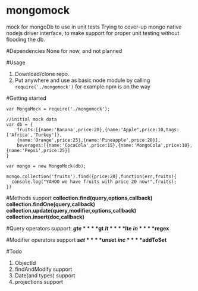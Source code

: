 mongomock
=========

mock for mongoDb to use in unit tests
Trying to cover-up mongo native nodejs driver interface, to make support for proper unit testing without flooding the db.

#Dependencies
None for now, and not planned

#Usage

1. Download/clone repo.
2. Put anywhere and use as basic node module by calling 
    ```require('./mongomock')``` for example.npm is on the way

#Getting started

```
var MongoMock = require('./mongomock');

//initial mock data
var db = {
	fruits:[{name:'Banana',price:20},{name:'Apple',price:10,tags:['Africa','Turkey']},
	{name:'Orange',price:25},{name:'Pineapple',price:20}],
	beverages:[{name:'CocaCola',price:15},{name:'MongoCola',price:10},{name:'Pepsi',price:25}]
}

var mongo = new MongoMock(db);

mongo.collection('fruits').find({price:20},function(err,fruits){
  console.log("YAHOO we have fruits with price 20 now!",fruits);
})
```

#Methods support
  **collection.find(query,options,callback)**
  **collection.findOne(query,callback)**
  **collection.update(query,modifier,options,callback)**
  **collection.insert(doc,callback)**

#Query operators support:
  **$gte**
  **$gt**
  **$lt**
  **$lte**
  **$in**
  **$regex**
  
#Modifier operators support
  **$set**
  **$unset**
  **$inc**
  **$addToSet**

#Todo
1. ObjectId
2. findAndModify support
3. Date(and types) support
4. projections support
 
